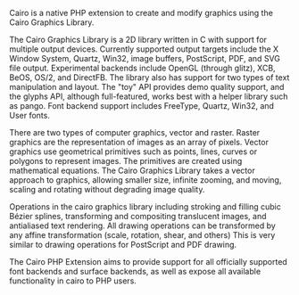 Cairo is a native PHP extension to create and modify graphics using the
Cairo Graphics Library.

The Cairo Graphics Library is a 2D library written in C with support for
multiple output devices. Currently supported output targets include the
X Window System, Quartz, Win32, image buffers, PostScript, PDF, and SVG
file output. Experimental backends include OpenGL (through glitz), XCB,
BeOS, OS/2, and DirectFB. The library also has support for two types of
text manipulation and layout. The "toy" API provides demo quality
support, and the glyphs API, although full-featured, works best with a
helper library such as pango. Font backend support includes FreeType,
Quartz, Win32, and User fonts.

There are two types of computer graphics, vector and raster. Raster
graphics are the representation of images as an array of pixels. Vector
graphics use geometrical primitives such as points, lines, curves or
polygons to represent images. The primitives are created using
mathematical equations. The Cairo Graphics Library takes a vector
approach to graphics, allowing smaller size, infinite zooming, and
moving, scaling and rotating without degrading image quality.

Operations in the cairo graphics library including stroking and filling
cubic Bézier splines, transforming and compositing translucent images,
and antialiased text rendering. All drawing operations can be
transformed by any affine transformation (scale, rotation, shear, and
others) This is very similar to drawing operations for PostScript and
PDF drawing.

The Cairo PHP Extension aims to provide support for all officially
supported font backends and surface backends, as well as expose all
available functionality in cairo to PHP users.
